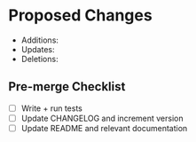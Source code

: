 # Proposed Changes

- Additions:
- Updates:
- Deletions:

## Pre-merge Checklist

- [ ] Write + run tests
- [ ] Update CHANGELOG and increment version
- [ ] Update README and relevant documentation

<!-- This file was automatically copied and populated by rebroadcast -->
<!-- Do not edit this file directly, instead modify the source at https://github.com/Wall-Brew-Co/rebroadcast -->